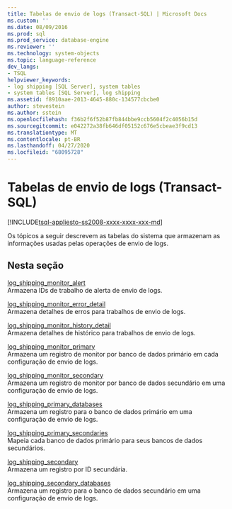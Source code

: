 ```yaml
---
title: Tabelas de envio de logs (Transact-SQL) | Microsoft Docs
ms.custom: ''
ms.date: 08/09/2016
ms.prod: sql
ms.prod_service: database-engine
ms.reviewer: ''
ms.technology: system-objects
ms.topic: language-reference
dev_langs:
- TSQL
helpviewer_keywords:
- log shipping [SQL Server], system tables
- system tables [SQL Server], log shipping
ms.assetid: f8910aae-2013-4645-880c-134577cbcbe0
author: stevestein
ms.author: sstein
ms.openlocfilehash: f36b2f6f52b87fb844bbe9ccb5604f2c4056b15d
ms.sourcegitcommit: e042272a38fb646df05152c676e5cbeae3f9cd13
ms.translationtype: MT
ms.contentlocale: pt-BR
ms.lasthandoff: 04/27/2020
ms.locfileid: "68095728"
---
```

# <a name="log-shipping-tables-transact-sql"></a>Tabelas de envio de logs (Transact-SQL)
[!INCLUDE[tsql-appliesto-ss2008-xxxx-xxxx-xxx-md](../../includes/tsql-appliesto-ss2008-xxxx-xxxx-xxx-md.md)]

  Os tópicos a seguir descrevem as tabelas do sistema que armazenam as informações usadas pelas operações de envio de logs.  
  
## <a name="in-this-section"></a>Nesta seção  
 [log_shipping_monitor_alert](../../relational-databases/system-tables/log-shipping-monitor-alert-transact-sql.md)  
 Armazena IDs de trabalho de alerta de envio de logs.  
  
 [log_shipping_monitor_error_detail](../../relational-databases/system-tables/log-shipping-monitor-error-detail-transact-sql.md)  
 Armazena detalhes de erros para trabalhos de envio de logs.  
  
 [log_shipping_monitor_history_detail](../../relational-databases/system-tables/log-shipping-monitor-history-detail-transact-sql.md)  
 Armazena detalhes de histórico para trabalhos de envio de logs.  
  
 [log_shipping_monitor_primary](../../relational-databases/system-tables/log-shipping-monitor-primary-transact-sql.md)  
 Armazena um registro de monitor por banco de dados primário em cada configuração de envio de logs.  
  
 [log_shipping_monitor_secondary](../../relational-databases/system-tables/log-shipping-monitor-secondary-transact-sql.md)  
 Armazena um registro de monitor por banco de dados secundário em uma configuração de envio de logs.  
  
 [log_shipping_primary_databases](../../relational-databases/system-tables/log-shipping-primary-databases-transact-sql.md)  
 Armazena um registro para o banco de dados primário em uma configuração de envio de logs.  
  
 [log_shipping_primary_secondaries](../../relational-databases/system-tables/log-shipping-primary-secondaries-transact-sql.md)  
 Mapeia cada banco de dados primário para seus bancos de dados secundários.  
  
 [log_shipping_secondary](../../relational-databases/system-tables/log-shipping-secondary-transact-sql.md)  
 Armazena um registro por ID secundária.  
  
 [log_shipping_secondary_databases](../../relational-databases/system-tables/log-shipping-secondary-databases-transact-sql.md)  
 Armazena um registro para o banco de dados secundário em uma configuração de envio de logs.  
  
  
